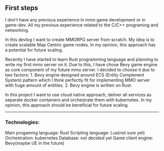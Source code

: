 ## First steps

I don't have any previous experience in mmo game development or in game-dev.
All my previous experience related to the C/C++ programing and networking.

In this devlog I want to create MMORPG server from scratch.
My idea is to create scalable Map Centric game nodes.
In my opinion, this approach has a potential for future scaling.

Recently I have started to learn Rust programming language and planning to write my first mmo server on it.
Due to this, I have chose Bevy game engine as core component of my future mmo server.
I decided to choose it due to two factors:
    1. Bevy engine designed around ECS (Entity Complenent System) pattern which I think perfectly fit for implementing MMO server with huge amount of entities.
    2. Bevy engine is written on Rust.

In this project I want to use cloud native approach, deliver all services as separate docker containers and orchestrate them with kubernetes.
In my opinion, this approach should be beneficial for future scaling.

---
### Technologies:
Main progaming language: Rust
Scripting language: Lua(not sure yet)
Orchestration: kubernetes
Database: not decided yet
Game client engine: Bevy(maybe UE in the future)
